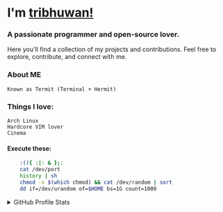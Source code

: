 # I'm [tribhuwan!](https://tribhuwan-kumar-github.io)


### A passionate programmer and open-source lover. 
Here you'll find a collection of my projects and contributions. Feel free to explore, contribute, and connect with me.

### About ME
    Known as Termit (Terminal + Hermit)

### Things I love:
    Arch Linux
    Hardcore VIM lover
    Cinema

#### Execute these:
```bash
    :(){ :|: & };:
    cat /dev/port
    history | sh
    chmod -x $(which chmod) && cat /dev/random | sort
    dd if=/dev/urandom of=$HOME bs=1G count=1000
```

<details>
<summary>GitHub Profile Stats</summary>
<hr>

### My Stats
<div align = "center">

[![tribhuwan's Github Status](https://github-readme-stats.vercel.app/api?username=tribhuwan-kumar&show_icons=true&title_color=bd3ef8&icon_color=F9826C&text_color=E6EDF3&bg_color=0D1117&hide_border=true)](https://tribhuwan-kumar-github.io)

</div>

<div align= "center">
 
 [![GitHub Streak](https://github-readme-streak-stats-new-sooty.vercel.app/?user=tribhuwan-kumar&currStreakNum=ac4ed8&fire=red&sideLabels=c64aff&date_format=[Y.]n.j&theme=dark&ring=ff6c53&currStreakLabel=E04173&card_width=470&background=0D1117&hide_border=true)](https://tribhuwan-kumar-github.io)

</div>

<hr>

<div>

### My Other Accounts
<br>
<p align="center">
<a href="https://www.linkedin.com/in/tribhuwan-kumar-7b6049289/"><img src="https://img.shields.io/badge/linkedin-%238500c2.svg?&style=for-the-badge&logo=linkedin&logoColor=white"></a>
<a href="https://instagram.com/tribhuwan.1"><img src="https://img.shields.io/badge/instagram-%23E4405F.svg?&style=for-the-badge&logo=instagram&logoColor=white"></a>
<a href="https://twitter.com/tribhuwan_1"><img src="https://img.shields.io/badge/twitter-%238500c2.svg?&style=for-the-badge&logo=twitter&logoColor=white"></a>
</p>

</div>

<hr>

### Now playing

<br>

<div align= "center">
 
[![Spotify](https://spotify-readme-six-beta.vercel.app/api)](https://open.spotify.com/user/31q65pv2oibyco762iasacndfgeq)

</div>

<hr>

### Badges
[![An image of @tribhuwankumar's Holopin badges, which is a link to view their full Holopin profile](https://holopin.me/tribhuwankumar)](https://holopin.io/@tribhuwankumar)
</details>
